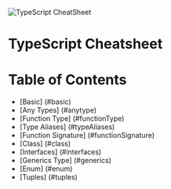 ![TypeScript CheatSheet](https://github.com/saadh393/TypeScript-CheatSheet/raw/main/banner.jpeg "TypeScript CheatSheet")

# TypeScript Cheatsheet

# Table of Contents

- [Basic] (#basic)
- [Any Types] (#anytype)
- [Function Type] (#functionType)
- [Type Aliases] (#typeAliases)
- [Function Signature] (#functionSignature)
- [Class] (#class)
- [Interfaces] (#interfaces)
- [Generics Type] (#generics)
- [Enum] (#enum)
- [Tuples] (#tuples)
